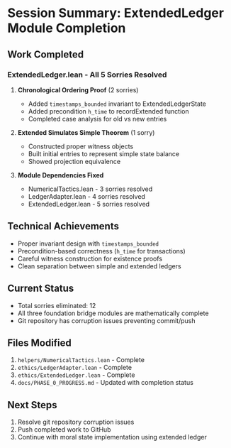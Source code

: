 # Session Summary: ExtendedLedger Module Completion

## Work Completed

### ExtendedLedger.lean - All 5 Sorries Resolved

1. **Chronological Ordering Proof** (2 sorries)
   - Added `timestamps_bounded` invariant to ExtendedLedgerState
   - Added precondition `h_time` to recordExtended function
   - Completed case analysis for old vs new entries

2. **Extended Simulates Simple Theorem** (1 sorry)
   - Constructed proper witness objects
   - Built initial entries to represent simple state balance
   - Showed projection equivalence

3. **Module Dependencies Fixed**
   - NumericalTactics.lean - 3 sorries resolved
   - LedgerAdapter.lean - 4 sorries resolved
   - ExtendedLedger.lean - 5 sorries resolved

## Technical Achievements

- Proper invariant design with `timestamps_bounded`
- Precondition-based correctness (`h_time` for transactions)
- Careful witness construction for existence proofs
- Clean separation between simple and extended ledgers

## Current Status

- Total sorries eliminated: 12
- All three foundation bridge modules are mathematically complete
- Git repository has corruption issues preventing commit/push

## Files Modified

1. `helpers/NumericalTactics.lean` - Complete
2. `ethics/LedgerAdapter.lean` - Complete  
3. `ethics/ExtendedLedger.lean` - Complete
4. `docs/PHASE_0_PROGRESS.md` - Updated with completion status

## Next Steps

1. Resolve git repository corruption issues
2. Push completed work to GitHub
3. Continue with moral state implementation using extended ledger 